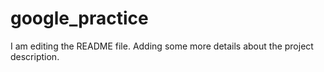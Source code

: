 # google_practice
I am editing the README file. Adding some more details about the project description.

